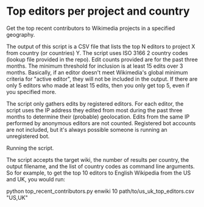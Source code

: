 Top editors per project and country
=====

Get the top recent contributors to Wikimedia projects in a specified geography.

The output of this script is a CSV file that lists the top N editors to project X from country (or countries) Y. The script uses ISO 3166 2 country codes (lookup file provided in the repo). Edit counts provided are for the past three months. The minimum threshold for inclusion is at least 15 edits over 3 months. Basically, if an editor doesn't meet Wikimedia's global minimum criteria for "active editor", they will not be included in the output. If there are only 5 editors who made at least 15 edits, then you only get top 5, even if you specified more. 

The script only gathers edits by registered editors. For each editor, the script uses the IP address they edited from most during the past three months to determine their (probable) geolocation. Edits from the same IP performed by anonymous editors are not counted. Registered bot accounts are not included, but it's always possible someone is running an unregistered bot. 

Running the script.

The script accepts the target wiki, the number of results per country, the output filename, and the list of country codes as command line arguments. So for example, to get the top 10 editors to English Wikipedia from the US and UK, you would run:

python top_recent_contributors.py enwiki 10 path/to/us_uk_top_editors.csv "US,UK"
